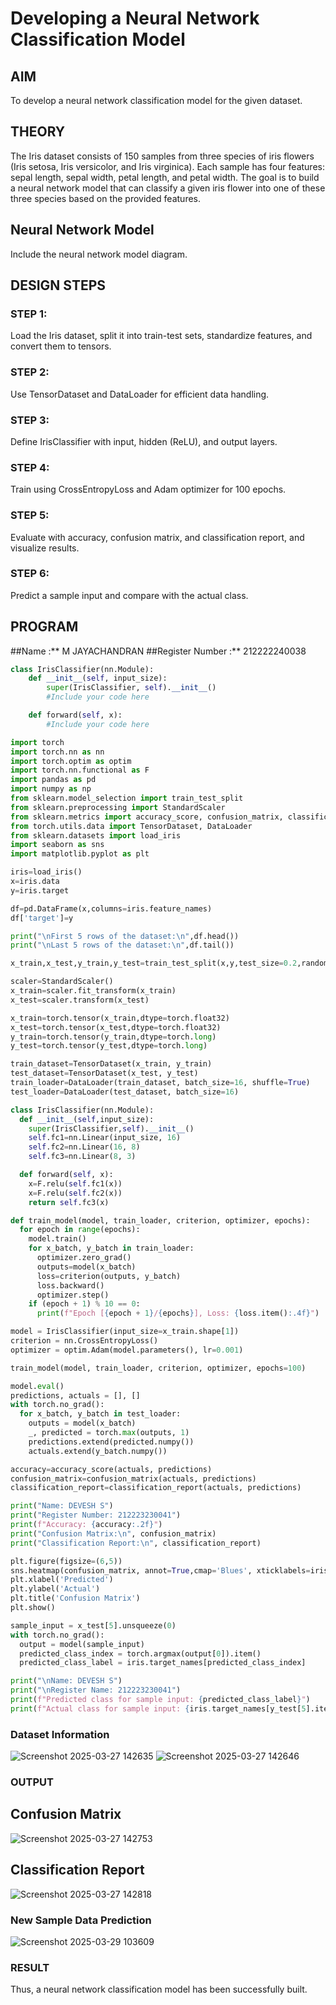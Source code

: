  # Developing a Neural Network Classification Model

## AIM
To develop a neural network classification model for the given dataset.

## THEORY
The Iris dataset consists of 150 samples from three species of iris flowers (Iris setosa, Iris versicolor, and Iris virginica). Each sample has four features: sepal length, sepal width, petal length, and petal width. The goal is to build a neural network model that can classify a given iris flower into one of these three species based on the provided features.

## Neural Network Model
Include the neural network model diagram.

## DESIGN STEPS
### STEP 1: 
Load the Iris dataset, split it into train-test sets, standardize features, and convert them to tensors.

### STEP 2: 
Use TensorDataset and DataLoader for efficient data handling.

### STEP 3: 
Define IrisClassifier with input, hidden (ReLU), and output layers.

### STEP 4: 
Train using CrossEntropyLoss and Adam optimizer for 100 epochs.

### STEP 5: 
Evaluate with accuracy, confusion matrix, and classification report, and visualize results.

### STEP 6: 
Predict a sample input and compare with the actual class.

## PROGRAM

##Name :** M JAYACHANDRAN
##Register Number :** 212222240038

```python
class IrisClassifier(nn.Module):
    def __init__(self, input_size):
        super(IrisClassifier, self).__init__()
        #Include your code here

    def forward(self, x):
        #Include your code here

import torch
import torch.nn as nn
import torch.optim as optim
import torch.nn.functional as F
import pandas as pd
import numpy as np
from sklearn.model_selection import train_test_split
from sklearn.preprocessing import StandardScaler
from sklearn.metrics import accuracy_score, confusion_matrix, classification_report
from torch.utils.data import TensorDataset, DataLoader
from sklearn.datasets import load_iris
import seaborn as sns
import matplotlib.pyplot as plt

iris=load_iris()
x=iris.data
y=iris.target

df=pd.DataFrame(x,columns=iris.feature_names)
df['target']=y

print("\nFirst 5 rows of the dataset:\n",df.head())
print("\nLast 5 rows of the dataset:\n",df.tail())

x_train,x_test,y_train,y_test=train_test_split(x,y,test_size=0.2,random_state=42)

scaler=StandardScaler()
x_train=scaler.fit_transform(x_train)
x_test=scaler.transform(x_test)

x_train=torch.tensor(x_train,dtype=torch.float32)
x_test=torch.tensor(x_test,dtype=torch.float32)
y_train=torch.tensor(y_train,dtype=torch.long)
y_test=torch.tensor(y_test,dtype=torch.long)

train_dataset=TensorDataset(x_train, y_train)
test_dataset=TensorDataset(x_test, y_test)
train_loader=DataLoader(train_dataset, batch_size=16, shuffle=True)
test_loader=DataLoader(test_dataset, batch_size=16)

class IrisClassifier(nn.Module):
  def __init__(self,input_size):
    super(IrisClassifier,self).__init__()
    self.fc1=nn.Linear(input_size, 16)
    self.fc2=nn.Linear(16, 8)
    self.fc3=nn.Linear(8, 3)

  def forward(self, x):
    x=F.relu(self.fc1(x))
    x=F.relu(self.fc2(x))
    return self.fc3(x)

def train_model(model, train_loader, criterion, optimizer, epochs):
  for epoch in range(epochs):
    model.train()
    for x_batch, y_batch in train_loader:
      optimizer.zero_grad()
      outputs=model(x_batch)
      loss=criterion(outputs, y_batch)
      loss.backward()
      optimizer.step()
    if (epoch + 1) % 10 == 0:
      print(f"Epoch [{epoch + 1}/{epochs}], Loss: {loss.item():.4f}")

model = IrisClassifier(input_size=x_train.shape[1])
criterion = nn.CrossEntropyLoss()
optimizer = optim.Adam(model.parameters(), lr=0.001)

train_model(model, train_loader, criterion, optimizer, epochs=100)

model.eval()
predictions, actuals = [], []
with torch.no_grad():
  for x_batch, y_batch in test_loader:
    outputs = model(x_batch)
    _, predicted = torch.max(outputs, 1)
    predictions.extend(predicted.numpy())
    actuals.extend(y_batch.numpy())

accuracy=accuracy_score(actuals, predictions)
confusion_matrix=confusion_matrix(actuals, predictions)
classification_report=classification_report(actuals, predictions)

print("Name: DEVESH S")
print("Register Number: 212223230041")
print(f"Accuracy: {accuracy:.2f}")
print("Confusion Matrix:\n", confusion_matrix)
print("Classification Report:\n", classification_report)

plt.figure(figsize=(6,5))
sns.heatmap(confusion_matrix, annot=True,cmap='Blues', xticklabels=iris.target_names, yticklabels=iris.target_names, fmt='g')
plt.xlabel('Predicted')
plt.ylabel('Actual')
plt.title('Confusion Matrix')
plt.show()

sample_input = x_test[5].unsqueeze(0)
with torch.no_grad():
  output = model(sample_input)
  predicted_class_index = torch.argmax(output[0]).item()
  predicted_class_label = iris.target_names[predicted_class_index]

print("\nName: DEVESH S")
print("\nRegister Name: 212223230041")
print(f"Predicted class for sample input: {predicted_class_label}")
print(f"Actual class for sample input: {iris.target_names[y_test[5].item()]}")

```

### Dataset Information
![Screenshot 2025-03-27 142635](https://github.com/user-attachments/assets/2727f8d3-92b7-4b40-b2c6-ee8e35893ea8)
![Screenshot 2025-03-27 142646](https://github.com/user-attachments/assets/a86b0788-2456-4f70-8577-81a8337a7b8f)

### OUTPUT

## Confusion Matrix

![Screenshot 2025-03-27 142753](https://github.com/user-attachments/assets/653f10c4-2355-409b-aa92-b7c5e5f60b51)

## Classification Report
![Screenshot 2025-03-27 142818](https://github.com/user-attachments/assets/9a96bd0f-bbb4-4630-98e3-9b9f270fc4c1)

### New Sample Data Prediction
![Screenshot 2025-03-29 103609](https://github.com/user-attachments/assets/786da58e-0c99-49b4-a085-8f572681c524)

### RESULT
Thus, a neural network classification model has been successfully built.
